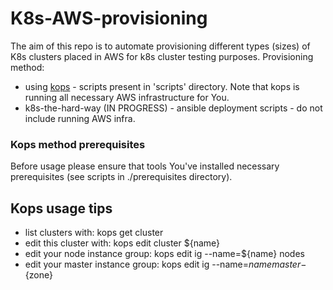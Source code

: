 # K8s-AWS-provisioning

The aim of this repo is to automate provisioning different types (sizes) of K8s clusters placed in AWS for k8s cluster testing purposes.
Provisioning method:
- using [kops](https://github.com/kubernetes/kops) - scripts present in 'scripts' directory. Note that kops is running all necessary AWS infrastructure for You.
- k8s-the-hard-way (IN PROGRESS) - ansible deployment scripts - do not include running AWS infra.


### Kops method prerequisites 

Before usage please ensure that tools You've installed necessary prerequisites (see scripts in ./prerequisites directory).

## Kops usage tips

* list clusters with: kops get cluster
* edit this cluster with: kops edit cluster ${name}
* edit your node instance group: kops edit ig --name=${name} nodes
* edit your master instance group: kops edit ig --name=${name} master-${zone}